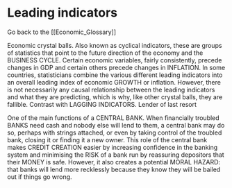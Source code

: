 # Leading indicators

Go back to the [[Economic_Glossary]]


Economic crystal balls. Also known as cyclical ­indicators, these are groups of statistics that point to the future direction of the economy and the BUSINESS CYCLE. Certain economic variables, fairly consistently, precede changes in GDP and certain others precede changes in INFLATION. In some countries, statisticians combine the various different leading indicators into an overall leading index of economic GROWTH or inflation. However, there is not necessarily any causal relationship between the leading indicators and what they are predicting, which is why, like other crystal balls, they are fallible. Contrast with LAGGING INDICATORS.
Lender of last resort

One of the main functions of a CENTRAL BANK. When financially troubled BANKS need cash and nobody else will lend to them, a central bank may do so, perhaps with strings attached, or even by taking control of the troubled bank, closing it or finding it a new owner. This role of the central bank makes CREDIT CREATION easier by increasing confidence in the banking system and minimising the RISK of a bank run by reassuring depositors that their MONEY is safe. However, it also creates a potential MORAL HAZARD: that banks will lend more recklessly because they know they will be bailed out if things go wrong.

